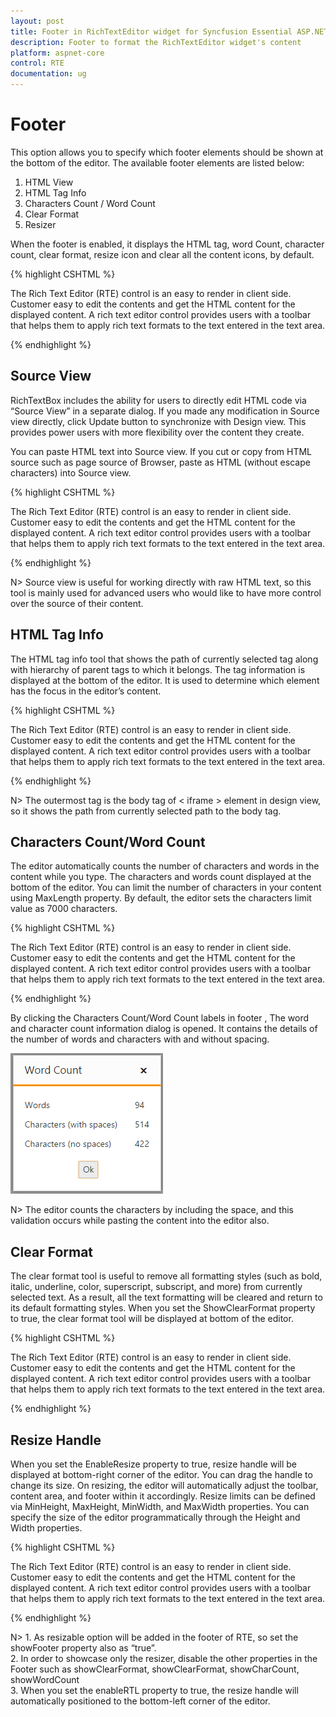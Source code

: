 ```yaml
---
layout: post
title: Footer in RichTextEditor widget for Syncfusion Essential ASP.NET Core
description: Footer to format the RichTextEditor widget's content
platform: aspnet-core
control: RTE
documentation: ug
---
```

# Footer

This option allows you to specify which footer elements should be shown at the bottom of the editor. The available footer elements are listed below:

1. HTML View
2. HTML Tag Info
3. Characters Count / Word Count 
4. Clear Format
5. Resizer

When the footer is enabled, it displays the HTML tag, word Count, character count, clear format, resize icon and clear all the content icons, by default.

{% highlight CSHTML %}

<ej-rte id="Rte" width="820px" show-footer="true">
    <e-content-template>
        <div>
            The Rich Text Editor (RTE) control is an easy to render in client side.
            Customer easy to edit the contents and get the HTML content for the displayed content.
            A rich text editor control provides users with a toolbar that helps them to apply rich text formats to the text entered in the text area.
        </div>
    </e-content-template>
</ej-rte>

{% endhighlight %}

## Source View

RichTextBox includes the ability for users to directly edit HTML code via “Source View” in a separate dialog. If you made any modification in Source view directly, click Update button to synchronize with Design view. This provides power users with more flexibility over the content they create.

You can paste HTML text into Source view. If you cut or copy from HTML source such as page source of Browser, paste as HTML (without escape characters) into Source view.

{% highlight CSHTML %}

<ej-rte id="Rte" width="820px" show-footer="true" show-html-source="true">
    <e-content-template>
        <div>
            The Rich Text Editor (RTE) control is an easy to render in client side.
            Customer easy to edit the contents and get the HTML content for the displayed content.
            A rich text editor control provides users with a toolbar that helps them to apply rich text formats to the text entered in the text area.
        </div>
    </e-content-template>
</ej-rte>

{% endhighlight %}

N> Source view is useful for working directly with raw HTML text, so this tool is mainly used for advanced users who would like to have more control over the source of their content. 

## HTML Tag Info

The HTML tag info tool that shows the path of currently selected tag along with hierarchy of parent tags to which it belongs. The tag information is displayed at the bottom of the editor. It is used to determine which element has the focus in the editor’s content.

{% highlight CSHTML %} 

<ej-rte id="Rte" width="820px" show-footer="true" show-html-tag-info="true">
    <e-content-template>
        <div>
            The Rich Text Editor (RTE) control is an easy to render in client side.
            Customer easy to edit the contents and get the HTML content for the displayed content.
            A rich text editor control provides users with a toolbar that helps them to apply rich text formats to the text entered in the text area.
        </div>
    </e-content-template>
</ej-rte>

{% endhighlight %}

N> The outermost tag is the body tag of &lt; iframe &gt; element in design view, so it shows the path from currently selected path to the body tag.

## Characters Count/Word Count

The editor automatically counts the number of characters and words in the content while you type. The characters and words count displayed at the bottom of the editor. You can limit the number of characters in your content using MaxLength property. By default, the editor sets the characters limit value as 7000 characters.

{% highlight CSHTML %}

<ej-rte id="Rte" width="820px" show-footer="true" show-word-count="true" show-char-count="true">
    <e-content-template>
        <div>
            The Rich Text Editor (RTE) control is an easy to render in client side.
            Customer easy to edit the contents and get the HTML content for the displayed content.
            A rich text editor control provides users with a toolbar that helps them to apply rich text formats to the text entered in the text area.
        </div>
    </e-content-template>
</ej-rte>

{% endhighlight %}

By clicking the Characters Count/Word Count labels in footer , The word and character count information dialog is opened. It contains the details of the number of words and characters with and without spacing.  

![](UserInterface_images/wordchar.png)

N> The editor counts the characters by including the space, and this validation occurs while pasting the content into the editor also.

## Clear Format

The clear format tool is useful to remove all formatting styles (such as bold, italic, underline, color, superscript, subscript, and more) from currently selected text. As a result, all the text formatting will be cleared and return to its default formatting styles. When you set the ShowClearFormat property to true, the clear format tool will be displayed at bottom of the editor.

{% highlight CSHTML %}

<ej-rte id="Rte" width="820px" show-footer="true" show-clear-format="true">
    <e-content-template>
        <div>
            The Rich Text Editor (RTE) control is an easy to render in client side.
            Customer easy to edit the contents and get the HTML content for the displayed content.
            A rich text editor control provides users with a toolbar that helps them to apply rich text formats to the text entered in the text area.
        </div>
    </e-content-template>
</ej-rte>
    
{% endhighlight %}

## Resize Handle

When you set the EnableResize property to true, resize handle will be displayed at bottom-right corner of the editor. You can drag the handle to change its size. On resizing, the editor will automatically adjust the toolbar, content area, and footer within it accordingly. Resize limits can be defined via MinHeight, MaxHeight, MinWidth, and MaxWidth properties. You can specify the size of the editor programmatically through the Height and Width properties. 

{% highlight CSHTML %}
    
<ej-rte id="Rte" width="820px" show-footer="true" enable-resize="true" min-height="250px" min-width="250px" max-height="500px" max-width="750px">
    <e-content-template>
        <div>
            The Rich Text Editor (RTE) control is an easy to render in client side.
            Customer easy to edit the contents and get the HTML content for the displayed content.
            A rich text editor control provides users with a toolbar that helps them to apply rich text formats to the text entered in the text area.
        </div>
    </e-content-template>
</ej-rte>
    
{% endhighlight %}

N>  1.	As resizable option will be added in the footer of RTE, so set the showFooter property also as “true”.   <BR>
2.	In order to showcase only the resizer, disable the other properties in the Footer such as showClearFormat,  showClearFormat,  showCharCount, showWordCount <BR> 
3.	When you set the enableRTL property to true, the resize handle will automatically positioned to the bottom-left corner of the editor. <BR>